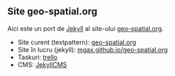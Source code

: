 ## Site geo-spatial.org

Aici este un port de [Jekyll](http://jekyllrb.com) al site-ului
[geo-spatial.org](http://geo-spatial.org).

* Site curent (textpattern): [geo-spatial.org](http://geo-spatial.org)
* Site în lucru (jekyll):
  [mgax.github.io/geo-spatial.org](http://mgax.github.io/geo-spatial.org/)
* Taskuri: [trello](https://trello.com/b/AA9W8G7h/site-geo-spatial-org)
* CMS: [JekyllCMS](https://jekyllcms.grep.ro/?repo=mgax/geo-spatial.org)
